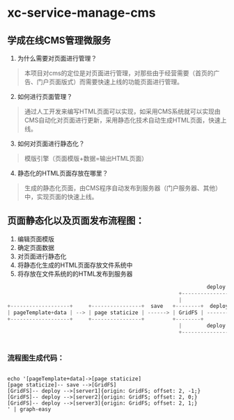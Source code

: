 # xc-service-manage-cms
## 学成在线CMS管理微服务

1. 为什么需要对页面进行管理？
> 本项目对cms的定位是对页面进行管理，对那些由于经营需要（首页的广告、门户页面版式）而需要快速上线的功能页面进行管理。
2. 如何进行页面管理？
> 通过人工开发来编写HTML页面可以实现，如采用CMS系统就可以实现由CMS自动化对页面进行更新，采用静态化技术自动生成HTML页面，快速上线。
3. 如何对页面进行静态化？
> 模版引擎（页面模版+数据=输出HTML页面）
4. 静态化的HTML页面存放在哪里？
> 生成的静态化页面，由CMS程序自动发布到服务器（门户服务器、其他）中，实现页面的快速上线。

## 页面静态化以及页面发布流程图：
1. 编辑页面模版
2. 确定页面数据
3. 对页面进行静态化
4. 将静态化生成的HTML页面存放文件系统中
5. 将存放在文件系统的的HTML发布到服务器
```java
                                                                deploy    +---------+
                                                       +----------------> | server1 |
                                                       |                  +---------+
+-------------------+     +----------------+  save   +--------+  deploy   |         |
| pageTemplate+data | --> | page staticize | ------> | GridFS | --------> | server2 |
+-------------------+     +----------------+         +--------+           +---------+
                                                       |        deploy    |         |
                                                       +----------------> | server3 |
                                                                          +---------+
```

### 流程图生成代码：
```shell

echo '[pageTemplate+data]->[page staticize]
[page staticize]-- save -->[GridFS]
[GridFS]-- deploy -->[server1]{origin: GridFS; offset: 2, -1;}
[GridFS]-- deploy -->[server2]{origin: GridFS; offset: 2, 0;}
[GridFS]-- deploy -->[server3]{origin: GridFS; offset: 2, 1;}
' | graph-easy

```
